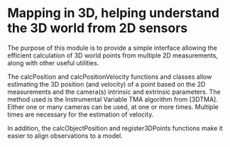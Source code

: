 Mapping in 3D, helping understand the 3D world from 2D sensors
============================================================

The purpose of this module is to provide a simple interface allowing the efficient calculation of 3D world points from multiple 2D measurements, along with other useful utilities.

The calcPosition and calcPositionVelocity functions and classes allow estimating the 3D position (and velocity) of a point based on the 2D measurements and the camera(s) intrinsic and extrinsic parameters. The method used is the Instrumental Variable TMA algorithm from [3DTMA].  Either one or many cameras can be used, at one or more times.  Multiple times are necessary for the estimation of velocity.

In addition, the calcObjectPosition and register3DPoints functions make it easier to align observations to a model.